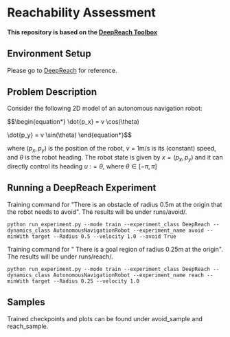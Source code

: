 # Reachability Assessment

#### This repository is based on the [DeepReach Toolbox](https://github.com/smlbansal/deepreach/tree/public_release)

## Environment Setup

Please go to [DeepReach](https://github.com/smlbansal/deepreach/tree/public_release) for reference.

## Problem Description

Consider the following 2D model of an autonomous navigation robot:

$$\begin{equation*}
\dot{p_x} = v \cos(\theta)

\dot{p_y} = v \sin(\theta)
\end{equation*}$$

where $(p_x,p_y)$ is the position of the robot, $v$ = $1$m/s is its (constant) speed, and $\theta$ is the robot heading. The robot state is given by $x = (p_x,p_y)$ and it can directly control its heading $u$ :$= \theta$, where $\theta \in [-\pi, \pi]$

## Running a DeepReach Experiment

Training command for "There is an obstacle of radius 0.5m at the origin that the robot needs to avoid". The results will be under runs/avoid/.
```
python run_experiment.py --mode train --experiment_class DeepReach --dynamics_class AutonomousNavigationRobot --experiment_name avoid --minWith target --Radius 0.5 --velocity 1.0 --avoid True
```
Training command for " There is a goal region of radius 0.25m at the origin". The results will be under runs/reach/.
```
python run_experiment.py --mode train --experiment_class DeepReach --dynamics_class AutonomousNavigationRobot --experiment_name reach --minWith target --Radius 0.25 --velocity 1.0
```

## Samples

Trained checkpoints and plots can be found under avoid_sample and reach_sample.
